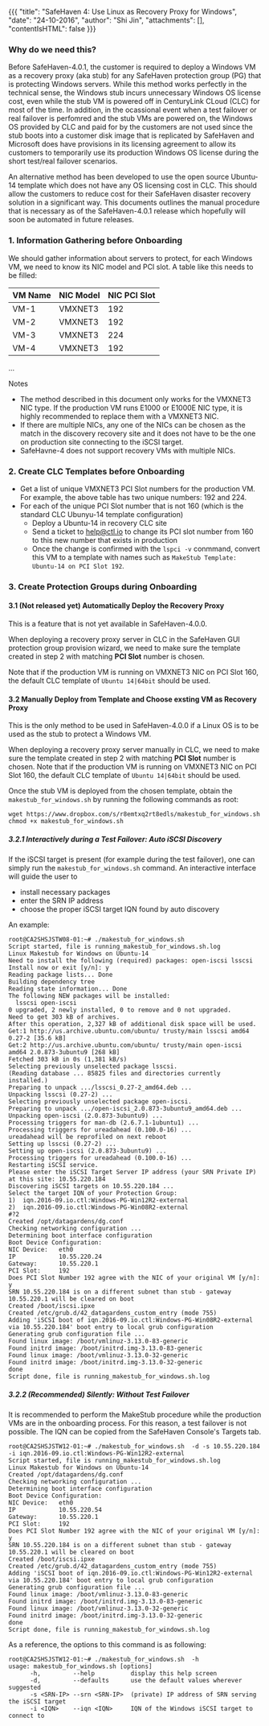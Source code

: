 {{{
  "title": "SafeHaven 4: Use Linux as Recovery Proxy for Windows",
  "date": "24-10-2016",
  "author": "Shi Jin",
  "attachments": [],
  "contentIsHTML": false
}}}

### Why do we need this?
Before SafeHaven-4.0.1, the customer is required to deploy a Windows VM as a recovery proxy (aka stub) for any SafeHaven protection group (PG) that is protecting Windows servers. While this method works perfectly in the technical sense, the Windows stub incurs unnecessary Windows OS license cost, even while the stub VM is powered off in CenturyLink CLoud (CLC) for most of the time. In addition, in the ocassional event when a test failover or real failover is perfomred and the stub VMs are powered on, the Windows OS provided by CLC and paid for by the customers are not used since the stub boots into a customer disk image that is replicated by SafeHaven and Microsoft does have provisions in its licensing agreement to allow its customers to temporarily use its production Windows OS license during the short test/real failover scenarios.

An alternative method has been developed to use the open source Ubuntu-14 template which does not have any OS licensing cost in CLC. This should allow the customers to reduce cost for their SafeHaven disaster recovery solution in a significant way. This documents outlines the manual procedure that is necessary as of the SafeHaven-4.0.1 release which hopefully will soon be automated in future releases.


### 1. Information Gathering before Onboarding

We should gather information about servers to protect, for each Windows VM, we need to know its NIC model and PCI slot.
A table like this needs to be filled:

|VM Name|NIC Model|NIC PCI Slot|
|---|---|---|
|VM-1|VMXNET3|192|
|VM-2|VMXNET3|192|
|VM-3|VMXNET3|224|
|VM-4|VMXNET3|192|
...

Notes
* The method described in this document only works for the VMXNET3 NIC type. If the production VM runs E1000 or E1000E NIC type, it is highly recommended to replace them with a VMXNET3 NIC.
* If there are multiple NICs, any one of the NICs can be chosen as the match in the discovery recovery site and it does not have to be the one on production site connecting to the iSCSI target.
* SafeHavne-4 does not support recovery VMs with multiple NICs.

### 2. Create CLC Templates before Onboarding

* Get a list of unique VMXNET3 PCI Slot numbers for the production VM. For example, the above table has two unique numbers: 192 and 224.
* For each of the unique PCI Slot number that is not 160 (which is the standard CLC Ubunyu-14 template configuration)
  * Deploy a Ubuntu-14 in recovery CLC site
  * Send a ticket to help@ctl.io to change its PCI slot number from 160 to this new number that exists in production
  * Once the change is confirmed with the ```lspci -v``` conmmand, convert this VM to a template with names such as ```MakeStub Template: Ubuntu-14 on PCI Slot 192```.

### 3. Create Protection Groups during Onboarding

#### 3.1 (Not released yet) Automatically Deploy the Recovery Proxy
This is a feature that is not yet available in SafeHaven-4.0.0.

When deploying a recovery proxy server in CLC in the SafeHaven GUI protection group provision wizard, we need to make sure the template created in step 2 with matching **PCI Slot** number is chosen.

Note that if the production VM is running on VMXNET3 NIC on PCI Slot 160, the default CLC template of ```Ubuntu 14|64bit``` should be used.

#### 3.2 Manually Deploy from Template and Choose exsting VM as Recovery Proxy
This is the only method to be used in SafeHaven-4.0.0 if a Linux OS is to be used as the stub to protect a Windows VM.

When deploying a recovery proxy server manually in CLC, we need to make sure the template created in step 2 with matching **PCI Slot** number is chosen. Note that if the production VM is running on VMXNET3 NIC on PCI Slot 160, the default CLC template of ```Ubuntu 14|64bit``` should be used.

Once the stub VM is deployed from the chosen template, obtain the ```makestub_for_windows.sh``` by running the following commands as root:
```
wget https://www.dropbox.com/s/r8emtxq2rt8edls/makestub_for_windows.sh
chmod +x makestub_for_windows.sh
```

##### 3.2.1 Interactively during a Test Failover: Auto iSCSI Discovery
If the iSCSI target is present (for example during the test failover), one can simply run the ```makestub_for_windows.sh``` command. An interactive interface will guide the user to 
* install necessary packages
* enter the SRN IP address
* choose the proper iSCSI target IQN found by auto discovery

An example:
```
root@CA2SHSJSTW08-01:~# ./makestub_for_windows.sh 
Script started, file is running_makestub_for_windows.sh.log
Linux Makestub for Windows on Ubuntu-14
Need to install the following (required) packages: open-iscsi lsscsi
Install now or exit [y/n]: y
Reading package lists... Done
Building dependency tree       
Reading state information... Done
The following NEW packages will be installed:
  lsscsi open-iscsi
0 upgraded, 2 newly installed, 0 to remove and 0 not upgraded.
Need to get 303 kB of archives.
After this operation, 2,327 kB of additional disk space will be used.
Get:1 http://us.archive.ubuntu.com/ubuntu/ trusty/main lsscsi amd64 0.27-2 [35.6 kB]
Get:2 http://us.archive.ubuntu.com/ubuntu/ trusty/main open-iscsi amd64 2.0.873-3ubuntu9 [268 kB]
Fetched 303 kB in 0s (1,381 kB/s)
Selecting previously unselected package lsscsi.
(Reading database ... 85825 files and directories currently installed.)
Preparing to unpack .../lsscsi_0.27-2_amd64.deb ...
Unpacking lsscsi (0.27-2) ...
Selecting previously unselected package open-iscsi.
Preparing to unpack .../open-iscsi_2.0.873-3ubuntu9_amd64.deb ...
Unpacking open-iscsi (2.0.873-3ubuntu9) ...
Processing triggers for man-db (2.6.7.1-1ubuntu1) ...
Processing triggers for ureadahead (0.100.0-16) ...
ureadahead will be reprofiled on next reboot
Setting up lsscsi (0.27-2) ...
Setting up open-iscsi (2.0.873-3ubuntu9) ...
Processing triggers for ureadahead (0.100.0-16) ...
Restarting iSCSI service.
Please enter the iSCSI Target Server IP address (your SRN Private IP) at this site: 10.55.220.184
Discovering iSCSI targets on 10.55.220.184 ...
Select the target IQN of your Protection Group:
1)  iqn.2016-09.io.ctl:Windows-PG-Win12R2-external
2)  iqn.2016-09.io.ctl:Windows-PG-Win08R2-external
#?2
Created /opt/datagardens/dg.conf
Checking networking configuration ...
Determining boot interface configuration
Boot Device Configuration:
NIC Device:   eth0
IP            10.55.220.24
Gateway:      10.55.220.1
PCI Slot:     192
Does PCI Slot Number 192 agree with the NIC of your original VM [y/n]: y
SRN 10.55.220.184 is on a different subnet than stub - gateway 10.55.220.1 will be cleared on boot
Created /boot/iscsi.ipxe
Created /etc/grub.d/42_datagardens_custom_entry (mode 755)
Adding 'iSCSI boot of iqn.2016-09.io.ctl:Windows-PG-Win08R2-external via 10.55.220.184' boot entry to local grub configuration
Generating grub configuration file ...
Found linux image: /boot/vmlinuz-3.13.0-83-generic
Found initrd image: /boot/initrd.img-3.13.0-83-generic
Found linux image: /boot/vmlinuz-3.13.0-32-generic
Found initrd image: /boot/initrd.img-3.13.0-32-generic
done
Script done, file is running_makestub_for_windows.sh.log
```


##### 3.2.2 (Recommended) Silently: Without Test Failover

It is recommended to perform the MakeStub procedure while the production VMs are in the onboarding process. For this reason, a test failover is not possible. The IQN can be copied from the SafeHaven Console's Targets tab.

```
root@CA2SHSJSTW12-01:~# ./makestub_for_windows.sh  -d -s 10.55.220.184 -i iqn.2016-09.io.ctl:Windows-PG-Win12R2-external
Script started, file is running_makestub_for_windows.sh.log
Linux Makestub for Windows on Ubuntu-14
Created /opt/datagardens/dg.conf
Checking networking configuration ...
Determining boot interface configuration
Boot Device Configuration:
NIC Device:   eth0
IP            10.55.220.54
Gateway:      10.55.220.1
PCI Slot:     192
Does PCI Slot Number 192 agree with the NIC of your original VM [y/n]: y
SRN 10.55.220.184 is on a different subnet than stub - gateway 10.55.220.1 will be cleared on boot
Created /boot/iscsi.ipxe
Created /etc/grub.d/42_datagardens_custom_entry (mode 755)
Adding 'iSCSI boot of iqn.2016-09.io.ctl:Windows-PG-Win12R2-external via 10.55.220.184' boot entry to local grub configuration
Generating grub configuration file ...
Found linux image: /boot/vmlinuz-3.13.0-83-generic
Found initrd image: /boot/initrd.img-3.13.0-83-generic
Found linux image: /boot/vmlinuz-3.13.0-32-generic
Found initrd image: /boot/initrd.img-3.13.0-32-generic
done
Script done, file is running_makestub_for_windows.sh.log

```

As a reference, the options to this command is as following:
```
root@CA2SHSJSTW12-01:~# ./makestub_for_windows.sh  -h
usage: makestub_for_windows.sh [options]
      -h,         --help          display this help screen
      -d,         --defaults      use the default values wherever suggested
      -s <SRN-IP> --srn <SRN-IP>  (private) IP address of SRN serving the iSCSI target
      -i <IQN>    --iqn <IQN>     IQN of the Windows iSCSI target to connect to
```


